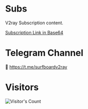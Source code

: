 # Subs
V2ray Subscription content.

[Subscription Link in Base64](https://raw.githubusercontent.com/Surfboardv2ray/Subs/main/Raw)

# Telegram Channel
🔗 https://t.me/surfboardv2ray



# Visitors


![Visitor's Count](https://profile-counter.glitch.me/Surfboardv2ray_Subs/count.svg)
